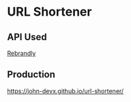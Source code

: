 # URL Shortener

## API Used 
 <a href="https://developers.rebrandly.com/">Rebrandly</a>

 ## Production 
 
 <https://john-devx.github.io/url-shortener/>

